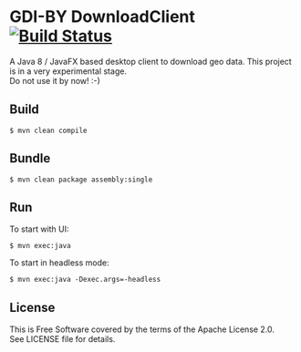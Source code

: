 # GDI-BY DownloadClient [![Build Status](https://travis-ci.org/gdi-by/downloadclient.svg?branch=master)](https://travis-ci.org/gdi-by/downloadclient)

A Java 8 / JavaFX based desktop client to download geo data.
This project is in a very experimental stage.  
Do not use it by now! :-)

## Build

    $ mvn clean compile

## Bundle

    $ mvn clean package assembly:single

## Run
To start with UI:

    $ mvn exec:java 

To start in headless mode:

    $ mvn exec:java -Dexec.args=-headless 

## License

This is Free Software covered by the terms of the Apache License 2.0.  
See LICENSE file for details.
